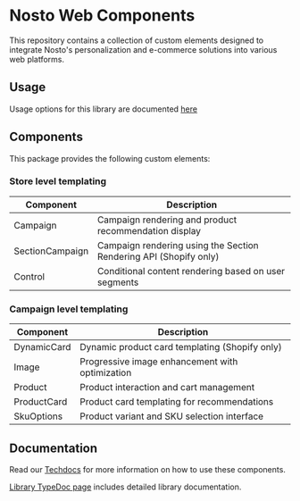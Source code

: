 # Nosto Web Components

This repository contains a collection of custom elements designed to integrate Nosto's personalization and e-commerce solutions into various web platforms.

## Usage

Usage options for this library are documented [here](https://docs.nosto.com/techdocs/apis/frontend/oss/web-components/loading-web-components)

## Components

This package provides the following custom elements:

### Store level templating

| Component       | Description                                                       |
| --------------- | ----------------------------------------------------------------- |
| Campaign        | Campaign rendering and product recommendation display             |
| SectionCampaign | Campaign rendering using the Section Rendering API (Shopify only) |
| Control         | Conditional content rendering based on user segments              |

### Campaign level templating

| Component    | Description                                     |
| ------------ | ----------------------------------------------- |
| DynamicCard  | Dynamic product card templating (Shopify only)  |
| Image        | Progressive image enhancement with optimization |
| Product      | Product interaction and cart management         |
| ProductCard  | Product card templating for recommendations     |
| SkuOptions   | Product variant and SKU selection interface     |

## Documentation

Read our [Techdocs](https://docs.nosto.com/techdocs/apis/frontend/oss/web-components) for more information on how to use these components.

[Library TypeDoc page](https://nosto.github.io/web-components) includes detailed library documentation.
